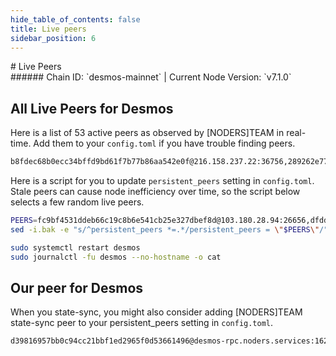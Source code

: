 ```yaml
---
hide_table_of_contents: false
title: Live peers
sidebar_position: 6
---
```


<div class="h1-with-icon icon-desmos">
# Live Peers
</div>
###### Chain ID: `desmos-mainnet` | Current Node Version: `v7.1.0`

## All Live Peers for Desmos
Here is a list of 53 active peers as observed by [NODERS]TEAM in real-time. Add them to your `config.toml` if you have trouble finding peers.

```bash
b8fdec68b0ecc34bffd9bd61f7b77b86aa542e0f@216.158.237.22:36756,289262e770c1f77270f3dce57ae514e11c3f6c62@203.135.141.134:26656,23721024ea06e3610ab1f6a34b51f592cd1a3589@139.162.81.104:26656,66003f0e8b34834864ffbd6d031bc2ca4d20800f@15.235.115.147:11600,d143dd53286c60ebf7e3e33407c44510871b5766@167.235.2.246:41956,d1e5923690408d802aa8878191248cf8cc44b938@84.247.161.70:26656,e5436eb9ad22ee822bf8483d44c14b228bc2b626@65.21.134.243:26656,35031426af5bd8328284e72177829c2a1e319f02@139.162.194.206:26656,4ce686d9e5fe4b115a347c0f84aa1c0a64d18dfa@5.39.81.121:26656,9ba7ce8d39b5161fcd6cf2447010bbec42d4692b@141.94.73.39:36756,a69b71dea385113cbe3ff12ed704b78ad06db3f3@172.105.7.249:26656,55ace2b3c12af52e9cc442587a596b5daaaf67f8@161.97.69.121:26650,01fc8a5adb7273463104d47de5f2068114698b11@45.79.253.104:26656,852e7b4f29e9d901e0f1e4389a375bee6e34138a@37.187.149.93:26686,8dacaa3db6236875ef84e46d96c594bf6fdde48e@51.161.87.146:29656,ceba918a8415a3849073ead8ef0cb34b45f7aa78@176.9.125.110:43596,e6177478045e49e41e9101bd10e2e946895a3f79@172.104.53.10:26656,0552b9272465633cc6a3ab723fc02681178884b2@85.208.48.252:23656,6a85e45e2f056f820f5903d40f2e5519224131eb@5.10.24.70:26656,a6312fd9670064ce11d472e2634e70473d3cd925@148.251.91.158:16256,d05a8f76bfead024501dcdb69a81cfa6555d9c3a@65.108.236.5:16256,be472c0ba2fd327347cce48613b4df66f6571fd7@176.191.97.120:26656,e8ff89b51d9fbf594e7f9237f01a6a2f19c44725@65.21.91.99:36656,fbb4b9b9d7cba4e539f8240df237ac65d03122ba@37.27.85.32:26656,37e21d7d1e73eba4d7b3ff80efa2cce477e5c6ce@148.113.214.12:11600,0e1566571ddd0d57d8228a4115926730ecd1e56d@141.95.66.131:16256,4690b39ddb3c5952e9b0362e197c3c203715f2bc@135.181.223.194:26656,77ca259c8738cfd3e2115de36ee7a99324800025@23.88.72.34:32270,727ef71c8f0eb9055e226a5f0a3ebb2079cee1a5@213.136.88.233:16256,862f0129322c2a0872e6440e5e896cabef0146fe@185.225.232.183:26656,af8cf7e76cebe866689e34d0fda5a15a895e05f8@85.237.193.110:26656,76a72552810c443d39c7ffafead34a4c96bd37e9@164.68.107.173:26656,86854c9da9a050d9146849975d23981c3ec7de2c@65.108.126.22:26716,c880aded1fd96647e85bd301c18dafb6ae7dd3a8@5.9.121.55:41856,c87797b83387e99211538145f7283a3c28dc0b02@65.109.88.251:37656,31f730318be7ac46b8432687d205cb0bfe610ae0@65.109.61.25:26656,fc9bf4531ddeb66c19c8b6e541cb25e327dbef8d@103.180.28.94:26656,85d4fb8658b5fa7cab31051a2478fb8818dbb65c@148.251.43.226:36656,a5a82439c9505c18716bb17582897baa94d3e510@103.180.28.211:26656,dfdd78e6c0954070fb57aa8f2f896e05fe1810bb@172.105.86.65:26656,c92a747a49221fc8a431718268df6b9b15f5016d@142.132.149.171:16256,6b4f8ccaa793ce8e42a176401e0aea319655d4f1@144.91.125.55:26656,982e00163e22ea0dab6f9f4fa2cdc07c5f410207@144.76.195.75:45656,6a25b1568b5ddfd9294574b7e000c4612463a960@198.37.112.78:26656,0425f6de873d616280fa0f6f15870cd1d98807a0@172.110.97.188:26656,82f3df2a67cda343ae9a3ef38ffef62ed17203ed@104.193.254.34:26656,8b3f98743212473636bcea8e588afdbce26e479a@65.108.131.190:28156,e0aa62e0f0fa2d951106d3fa2baee3b6107e99ce@65.21.201.244:26726,ab36cd1f9d18b12db8c0fa1a8009fe36bb9fa737@184.107.57.134:11600,6dabce67a9e75edb290bda7bf80b26aa47d87192@67.211.210.50:26656,5c86915026093f9a2f81e5910107cf14676b48fc@96.126.124.61:26656,3ca2aa0ec1f0ee243cb9c52dedc7653b02ffb94a@45.33.14.172:26656,45105c7241068904bdf5a32c86ee45979794637f@212.71.238.55:26656
```

Here is a script for you to update `persistent_peers` setting in `config.toml`. Stale peers can cause node inefficiency over time, so the script below selects a few random live peers.

```bash
PEERS=fc9bf4531ddeb66c19c8b6e541cb25e327dbef8d@103.180.28.94:26656,dfdd78e6c0954070fb57aa8f2f896e05fe1810bb@172.105.86.65:26656,85d4fb8658b5fa7cab31051a2478fb8818dbb65c@148.251.43.226:36656,6a25b1568b5ddfd9294574b7e000c4612463a960@198.37.112.78:26656,d1e5923690408d802aa8878191248cf8cc44b938@84.247.161.70:26656
sed -i.bak -e "s/^persistent_peers *=.*/persistent_peers = \"$PEERS\"/" ~/.desmos/config/config.toml

sudo systemctl restart desmos
sudo journalctl -fu desmos --no-hostname -o cat
```

## Our peer for Desmos
When you state-sync, you might also consider adding [NODERS]TEAM state-sync peer to your persistent_peers setting in `config.toml`.

```bash
d39816957bb0c94cc21bbf1ed2965f0d53661496@desmos-rpc.noders.services:16256
```
